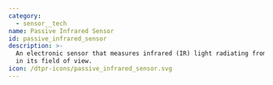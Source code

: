 ```yaml
---
category:
  - sensor__tech
name: Passive Infrared Sensor
id: passive_infrared_sensor
description: >-
  An electronic sensor that measures infrared (IR) light radiating from objects
  in its field of view.
icon: /dtpr-icons/passive_infrared_sensor.svg
---
```


